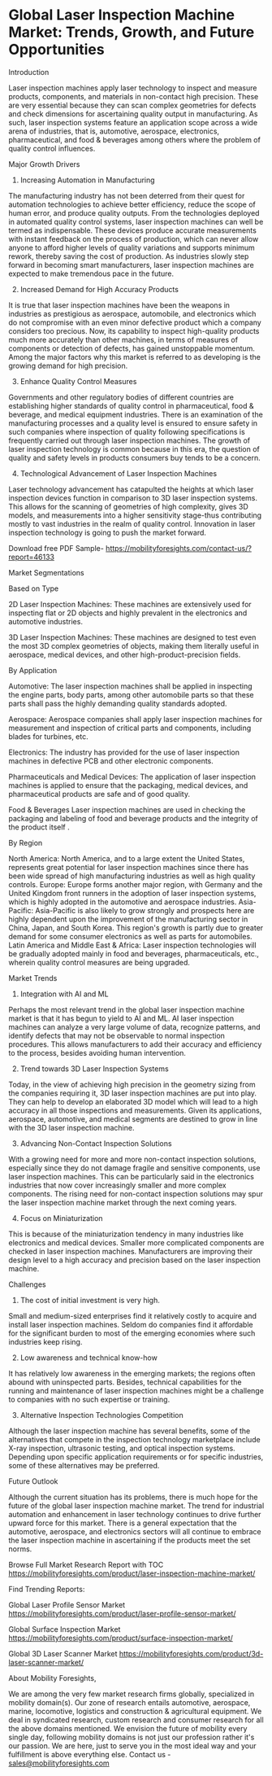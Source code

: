 # Global Laser Inspection Machine Market: Trends, Growth, and Future Opportunities

Introduction

Laser inspection machines apply laser technology to inspect and measure products, components, and materials in non-contact high precision. These are very essential because they can scan complex geometries for defects and check dimensions for ascertaining quality output in manufacturing. As such, laser inspection systems feature an application scope across a wide arena of industries, that is, automotive, aerospace, electronics, pharmaceutical, and food & beverages among others where the problem of quality control influences.

Major Growth Drivers 

1. Increasing Automation in Manufacturing

The manufacturing industry has not been deterred from their quest for automation technologies to achieve better efficiency, reduce the scope of human error, and produce quality outputs. From the technologies deployed in automated quality control systems, laser inspection machines can well be termed as indispensable. These devices produce accurate measurements with instant feedback on the process of production, which can never allow anyone to afford higher levels of quality variations and supports minimum rework, thereby saving the cost of production. As industries slowly step forward in becoming smart manufacturers, laser inspection machines are expected to make tremendous pace in the future.

2. Increased Demand for High Accuracy Products

It is true that laser inspection machines have been the weapons in industries as prestigious as aerospace, automobile, and electronics which do not compromise with an even minor defective product which a company considers too precious. Now, its capability to inspect high-quality products much more accurately than other machines, in terms of measures of components or detection of defects, has gained unstoppable momentum. Among the major factors why this market is referred to as developing is the growing demand for high precision.

3. Enhance Quality Control Measures

Governments and other regulatory bodies of different countries are establishing higher standards of quality control in pharmaceutical, food & beverage, and medical equipment industries. There is an examination of the manufacturing processes and a quality level is ensured to ensure safety in such companies where inspection of quality following specifications is frequently carried out through laser inspection machines. The growth of laser inspection technology is common because in this era, the question of quality and safety levels in products consumers buy tends to be a concern.

4. Technological Advancement of Laser Inspection Machines

Laser technology advancement has catapulted the heights at which laser inspection devices function in comparison to 3D laser inspection systems. This allows for the scanning of geometries of high complexity, gives 3D models, and measurements into a higher sensitivity stage-thus contributing mostly to vast industries in the realm of quality control. Innovation in laser inspection technology is going to push the market forward.

Download free PDF Sample- https://mobilityforesights.com/contact-us/?report=46133

Market Segmentations

Based on Type

2D Laser Inspection Machines: These machines are extensively used for inspecting flat or 2D objects and highly prevalent in the electronics and automotive industries.

3D Laser Inspection Machines: These machines are designed to test even the most 3D complex geometries of objects, making them literally useful in aerospace, medical devices, and other high-product-precision fields.

By Application

Automotive: The laser inspection machines shall be applied in inspecting the engine parts, body parts, among other automobile parts so that these parts shall pass the highly demanding quality standards adopted.

Aerospace: Aerospace companies shall apply laser inspection machines for measurement and inspection of critical parts and components, including blades for turbines, etc.

Electronics: The industry has provided for the use of laser inspection machines in defective PCB and other electronic components.

Pharmaceuticals and Medical Devices: The application of laser inspection machines is applied to ensure that the packaging, medical devices, and pharmaceutical products are safe and of good quality.

Food & Beverages Laser inspection machines are used in checking the packaging and labeling of food and beverage products and the integrity of the product itself .

By Region

North America: North America, and to a large extent the United States, represents great potential for laser inspection machines since there has been wide spread of high manufacturing industries as well as high quality controls. Europe: Europe forms another major region, with Germany and the United Kingdom front runners in the adoption of laser inspection systems, which is highly adopted in the automotive and aerospace industries. Asia-Pacific: Asia-Pacific is also likely to grow strongly and prospects here are highly dependent upon the improvement of the manufacturing sector in China, Japan, and South Korea. This region's growth is partly due to greater demand for some consumer electronics as well as parts for automobiles. Latin America and Middle East & Africa: Laser inspection technologies will be gradually adopted mainly in food and beverages, pharmaceuticals, etc., wherein quality control measures are being upgraded.

Market Trends

1. Integration with AI and ML

Perhaps the most relevant trend in the global laser inspection machine market is that it has begun to yield to AI and ML. AI laser inspection machines can analyze a very large volume of data, recognize patterns, and identify defects that may not be observable to normal inspection procedures. This allows manufacturers to add their accuracy and efficiency to the process, besides avoiding human intervention.

2. Trend towards 3D Laser Inspection Systems

Today, in the view of achieving high precision in the geometry sizing from the companies requiring it, 3D laser inspection machines are put into play. They can help to develop an elaborated 3D model which will lead to a high accuracy in all those inspections and measurements. Given its applications, aerospace, automotive, and medical segments are destined to grow in line with the 3D laser inspection machine.

3. Advancing Non-Contact Inspection Solutions

With a growing need for more and more non-contact inspection solutions, especially since they do not damage fragile and sensitive components, use laser inspection machines. This can be particularly said in the electronics industries that now cover increasingly smaller and more complex components. The rising need for non-contact inspection solutions may spur the laser inspection machine market through the next coming years.

4. Focus on Miniaturization

This is because of the miniaturization tendency in many industries like electronics and medical devices. Smaller more complicated components are checked in laser inspection machines. Manufacturers are improving their design level to a high accuracy and precision based on the laser inspection machine.

Challenges 

1. The cost of initial investment is very high.

Small and medium-sized enterprises find it relatively costly to acquire and install laser inspection machines. Seldom do companies find it affordable for the significant burden to most of the emerging economies where such industries keep rising.

2. Low awareness and technical know-how

It has relatively low awareness in the emerging markets; the regions often abound with uninspected parts. Besides, technical capabilities for the running and maintenance of laser inspection machines might be a challenge to companies with no such expertise or training.

3. Alternative Inspection Technologies Competition

Although the laser inspection machine has several benefits, some of the alternatives that compete in the inspection technology marketplace include X-ray inspection, ultrasonic testing, and optical inspection systems. Depending upon specific application requirements or for specific industries, some of these alternatives may be preferred.

Future Outlook 

Although the current situation has its problems, there is much hope for the future of the global laser inspection machine market. The trend for industrial automation and enhancement in laser technology continues to drive further upward force for this market. There is a general expectation that the automotive, aerospace, and electronics sectors will all continue to embrace the laser inspection machine in ascertaining if the products meet the set norms.

Browse Full Market Research Report with TOC https://mobilityforesights.com/product/laser-inspection-machine-market/

Find Trending Reports:

Global Laser Profile Sensor Market https://mobilityforesights.com/product/laser-profile-sensor-market/

Global Surface Inspection Market https://mobilityforesights.com/product/surface-inspection-market/

Global 3D Laser Scanner Market https://mobilityforesights.com/product/3d-laser-scanner-market/

About Mobility Foresights,

We are among the very few market research firms globally, specialized in mobility domain(s). Our zone of research entails automotive, aerospace, marine, locomotive, logistics and construction & agricultural equipment. We deal in syndicated research, custom research and consumer research for all the above domains mentioned.
We envision the future of mobility every single day, following mobility domains is not just our profession rather it's our passion. We are here, just to serve you in the most ideal way and your fulfillment is above everything else. Contact us -  sales@mobilityforesights.com 
